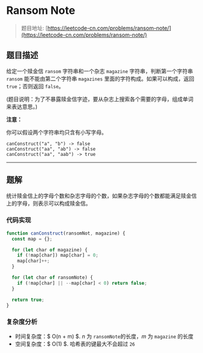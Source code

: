 # Ransom Note

> 题目地址: [https://leetcode-cn.com/problems/ransom-note/](https://leetcode-cn.com/problems/ransom-note/)

## 题目描述

给定一个赎金信 `ransom` 字符串和一个杂志 `magazine` 字符串，判断第一个字符串 `ransom` 能不能由第二个字符串 `magazines` 里面的字符构成。如果可以构成，返回 `true`；否则返回 `false`。

(题目说明：为了不暴露赎金信字迹，要从杂志上搜索各个需要的字母，组成单词来表达意思。)

**注意：**

你可以假设两个字符串均只含有小写字母。

```
canConstruct("a", "b") -> false
canConstruct("aa", "ab") -> false
canConstruct("aa", "aab") -> true
```

------

## 题解

统计赎金信上的字母个数和杂志字母的个数，如果杂志字母的个数都能满足赎金信上的字母，则表示可以构成赎金信。

### 代码实现

```js
function canConstruct(ransomNot, magazine) {
  const map = {};

  for (let char of magazine) {
    if (!map[char]) map[char] = 0;
    map[char]++;
  }

  for (let char of ransomNote) {
    if (!map[char] || --map[char] < 0) return false;
  }

  return true;
}
```

### 复杂度分析

* 时间复杂度：$ O(n + m) $. $n$ 为 `ransomNote`的长度，$m$ 为 `magazine` 的长度
* 空间复杂度：$ O(1) $. 哈希表的键最大不会超过 `26`

